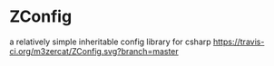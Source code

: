 # ZConfig
a relatively simple inheritable config library for csharp
https://travis-ci.org/m3zercat/ZConfig.svg?branch=master
